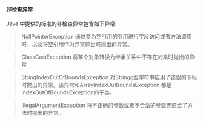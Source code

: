 #### 非检查异常
Java 中提供的标准的非检查异常包含如下异常:

> NullPointerException
通过变为空引用的引用进行字段访问或者方法调用时，以及将空引用作为异常抛出时抛出的异常。

> ClassCastException
将某个对象转换为继承关系中不存在的类时抛出的异常

> StringIndexOutOfBoundsException
对Stringg型字符串应用了错误的下标时抛出的异常。该异常和ArrayIndexOutBoundsException
都是IndexOutOfBoundsException的子类。

> IllegalArgumentException
将不正确的参数或者不合法的参数传递给了方法时抛出的异常。


